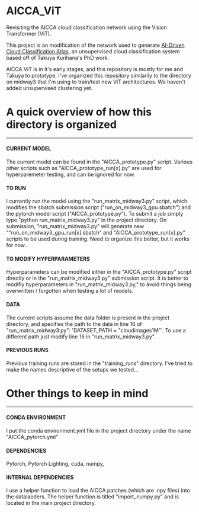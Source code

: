 # AICCA_ViT
Revisiting the AICCA cloud classification network using the Vision Transformer (ViT).

This project is an modification of the network used to generate [AI-Driven Cloud Classification Atlas](https://www.mdpi.com/2072-4292/14/22/5690), an unsupervised cloud classification system based off of Takuya Kurihana's PhD work.

AICCA ViT is in it's early stages, and this repository is mostly for me and Takuya to prototype. I've organized this repository similarily to the directory on midway3 that I'm using to train/test new ViT architectures. We haven't added unsupervised clustering yet.


# A quick overview of how this directory is organized
---------------------------------------------------
#### CURRENT MODEL
The current model can be found in the "AICCA_prototype.py" script. Various other scripts such as "AICCA_prototype_run[x].py" are used for hyperparemeter testing, and can be ignored for now.

#### TO RUN
I currently run the model using the "run_matrix_midway3.py" script, which modifies the sbatch submission script ("run_on_midway3_gpu.sbatch") and the pytorch model script ("AICCA_prototype.py"). To submit a job simply type "python run_matrix_midway3.py" in the project directory. On submission, "run_matrix_midway3.py" will generate new ""run_on_midway3_gpu_run[x].sbatch" and "AICCA_prototype_run[x].py" scripts to be used during training. Need to organize this better, but it works for now...

#### TO MODIFY HYPERPARAMETERS
Hyperparameters can be modified either in the "AICCA_prototype.py" script directly or in the "run_matrix_midway3.py" submission script. It is better to modifiy hyperparameters in "run_matrix_midway3.py," to avoid things being overwritten / forgotten when testing a lot of models.

#### DATA
The current scripts assume the data folder is present in the project directory, and specifies the path to the data in line 16 of "run_matrix_midway3.py": 'DATASET_PATH = "cloudimages1M"'. To use a different path just modify line 16 in "run_matrix_midway3.py".

#### PREVIOUS RUNS
Previous training runs are stored in the "training_runs" directory. I've tried to make the names descriptive of the setups we tested...



# Other things to keep in mind
----------------------------
#### CONDA ENVIRONMENT
I put the conda environment.yml file in the project directory under the name "AICCA_pytorch.yml"
#### DEPENDENCIES
Pytorch, Pytorch Lighting, cuda, numpy, 
#### INTERNAL DEPENDENCIES
I use a helper function to load the AICCA patches (which are .npy files) into the datalaoders. The helper function is titled "import_numpy.py" and is located in the main project directory.

